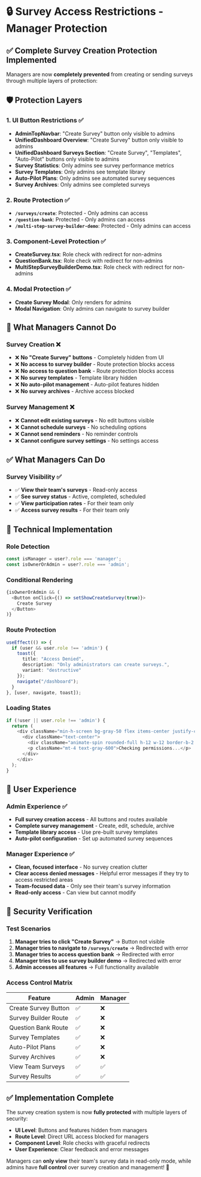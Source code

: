 # 🔒 Survey Access Restrictions - Manager Protection

## ✅ **Complete Survey Creation Protection Implemented**

Managers are now **completely prevented** from creating or sending surveys through multiple layers of protection:

## 🛡️ **Protection Layers**

### **1. UI Button Restrictions** ✅
- **AdminTopNavbar**: "Create Survey" button only visible to admins
- **UnifiedDashboard Overview**: "Create Survey" button only visible to admins
- **UnifiedDashboard Surveys Section**: "Create Survey", "Templates", "Auto-Pilot" buttons only visible to admins
- **Survey Statistics**: Only admins see survey performance metrics
- **Survey Templates**: Only admins see template library
- **Auto-Pilot Plans**: Only admins see automated survey sequences
- **Survey Archives**: Only admins see completed surveys

### **2. Route Protection** ✅
- **`/surveys/create`**: Protected - Only admins can access
- **`/question-bank`**: Protected - Only admins can access  
- **`/multi-step-survey-builder-demo`**: Protected - Only admins can access

### **3. Component-Level Protection** ✅
- **CreateSurvey.tsx**: Role check with redirect for non-admins
- **QuestionBank.tsx**: Role check with redirect for non-admins
- **MultiStepSurveyBuilderDemo.tsx**: Role check with redirect for non-admins

### **4. Modal Protection** ✅
- **Create Survey Modal**: Only renders for admins
- **Modal Navigation**: Only admins can navigate to survey builder

## 🚫 **What Managers Cannot Do**

### **Survey Creation** ❌
- ❌ **No "Create Survey" buttons** - Completely hidden from UI
- ❌ **No access to survey builder** - Route protection blocks access
- ❌ **No access to question bank** - Route protection blocks access
- ❌ **No survey templates** - Template library hidden
- ❌ **No auto-pilot management** - Auto-pilot features hidden
- ❌ **No survey archives** - Archive access blocked

### **Survey Management** ❌
- ❌ **Cannot edit existing surveys** - No edit buttons visible
- ❌ **Cannot schedule surveys** - No scheduling options
- ❌ **Cannot send reminders** - No reminder controls
- ❌ **Cannot configure survey settings** - No settings access

## ✅ **What Managers Can Do**

### **Survey Visibility** ✅
- ✅ **View their team's surveys** - Read-only access
- ✅ **See survey status** - Active, completed, scheduled
- ✅ **View participation rates** - For their team only
- ✅ **Access survey results** - For their team only

## 🔐 **Technical Implementation**

### **Role Detection**
```typescript
const isManager = user?.role === 'manager';
const isOwnerOrAdmin = user?.role === 'admin';
```

### **Conditional Rendering**
```typescript
{isOwnerOrAdmin && (
  <Button onClick={() => setShowCreateSurvey(true)}>
    Create Survey
  </Button>
)}
```

### **Route Protection**
```typescript
useEffect(() => {
  if (user && user.role !== 'admin') {
    toast({
      title: "Access Denied",
      description: "Only administrators can create surveys.",
      variant: "destructive"
    });
    navigate("/dashboard");
  }
}, [user, navigate, toast]);
```

### **Loading States**
```typescript
if (!user || user.role !== 'admin') {
  return (
    <div className="min-h-screen bg-gray-50 flex items-center justify-center">
      <div className="text-center">
        <div className="animate-spin rounded-full h-12 w-12 border-b-2 border-blue-600 mx-auto"></div>
        <p className="mt-4 text-gray-600">Checking permissions...</p>
      </div>
    </div>
  );
}
```

## 🎯 **User Experience**

### **Admin Experience** ✅
- **Full survey creation access** - All buttons and routes available
- **Complete survey management** - Create, edit, schedule, archive
- **Template library access** - Use pre-built survey templates
- **Auto-pilot configuration** - Set up automated survey sequences

### **Manager Experience** ✅
- **Clean, focused interface** - No survey creation clutter
- **Clear access denied messages** - Helpful error messages if they try to access restricted areas
- **Team-focused data** - Only see their team's survey information
- **Read-only access** - Can view but cannot modify

## 🚀 **Security Verification**

### **Test Scenarios**
1. **Manager tries to click "Create Survey"** → Button not visible
2. **Manager tries to navigate to `/surveys/create`** → Redirected with error
3. **Manager tries to access question bank** → Redirected with error
4. **Manager tries to use survey builder demo** → Redirected with error
5. **Admin accesses all features** → Full functionality available

### **Access Control Matrix**
| Feature | Admin | Manager |
|---------|-------|---------|
| Create Survey Button | ✅ | ❌ |
| Survey Builder Route | ✅ | ❌ |
| Question Bank Route | ✅ | ❌ |
| Survey Templates | ✅ | ❌ |
| Auto-Pilot Plans | ✅ | ❌ |
| Survey Archives | ✅ | ❌ |
| View Team Surveys | ✅ | ✅ |
| Survey Results | ✅ | ✅ |

## ✅ **Implementation Complete**

The survey creation system is now **fully protected** with multiple layers of security:

- **UI Level**: Buttons and features hidden from managers
- **Route Level**: Direct URL access blocked for managers
- **Component Level**: Role checks with graceful redirects
- **User Experience**: Clear feedback and error messages

Managers can **only view** their team's survey data in read-only mode, while admins have **full control** over survey creation and management! 🎉
